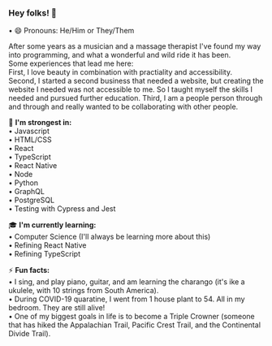 ### Hey folks! 👋

• 😄 Pronouns: He/Him or They/Them

After some years as a musician and a massage therapist I've found my way into programming, and what a wonderful and wild ride it has been.<br>
Some experiences that lead me here:<br>
First, I love beauty in combination with practiality and accessibility.<br>
Second, I started a second business that needed a website, but creating the website I needed was not accessible to me. So I taught myself the skills I needed and pursued further education.
Third, I am a people person through and through and really wanted to be collaborating with other people.

:muscle: <strong>I'm strongest in:</strong><br>
• Javascript<br>
• HTML/CSS<br>
• React<br>
• TypeScript<br>
• React Native<br>
• Node<br>
• Python<br>
• GraphQL<br>
• PostgreSQL<br>
• Testing with Cypress and Jest<br>

:mortar_board: <strong>I'm currently learning:</strong><br>
• Computer Science (I'll always be learning more about this)<br>
• Refining React Native<br>
• Refining TypeScript<br>

⚡ <strong>Fun facts:</strong><br>
• I sing, and play piano, guitar, and am learning the charango (it's ike a ukulele, with 10 strings from South America).<br>
• During COVID-19 quaratine, I went from 1 house plant to 54. All in my bedroom. They are still alive!<br>
• One of my biggest goals in life is to become a Triple Crowner (someone that has hiked the Appalachian Trail, Pacific Crest Trail, and the Continental Divide Trail).<br>

<!--
**ashoffmann90/ashoffmann90** is a ✨ _special_ ✨ repository because its `README.md` (this file) appears on your GitHub profile.

Here are some ideas to get you started:

- 🔭 I’m currently working on ...
- 🌱 I’m currently learning ...
- 👯 I’m looking to collaborate on ...
- 🤔 I’m looking for help with ...
- 💬 Ask me about ...
- 📫 How to reach me: ...

- ⚡ Fun fact: ...
-->
